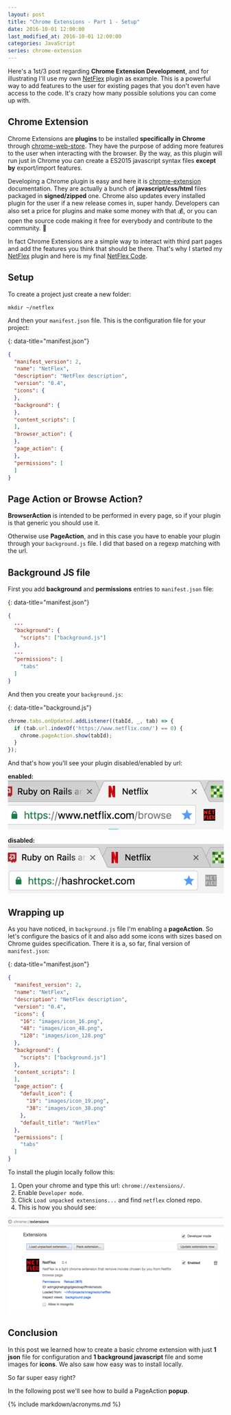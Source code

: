 ```yaml
---
layout: post
title: "Chrome Extensions - Part 1 - Setup"
date: 2016-10-01 12:00:00
last_modified_at: 2016-10-01 12:00:00
categories: JavaScript
series: chrome-extension
---
```


Here's a 1st/3 post regarding **Chrome Extension Development**, and for illustrating I'll use my own [NetFlex][netflex] plugin as example. This is a powerful way to add features to the user for existing pages that you don't even have access to the code. It's crazy how many possible solutions you can come up with.

## Chrome Extension

Chrome Extensions are **plugins** to be installed **specifically in Chrome** through [chrome-web-store]. They have the purpose of adding more features to the user when interacting with the browser. By the way, as this plugin will run just in Chrome you can create a ES2015 javascript syntax files **except by** export/import features.

Developing a Chrome plugin is easy and here it is [chrome-extension] documentation. They are actually a bunch of **javascript/css/html** files packaged in **signed/zipped** one. Chrome also updates every installed plugin for the user if a new release comes in, super handy. Developers can also set a price for plugins and make some money with that 💰, or you can open the source code making it free for everybody and contribute to the community. 💸

In fact Chrome Extensions are a simple way to interact with third part pages and add the features you think that should be there. That's why I started my [NetFlex][netflex] plugin and here is my final [NetFlex Code][netflex-code].

## Setup

To create a project just create a new folder:

```shell
mkdir ~/netflex
```

And then your `manifest.json` file. This is the configuration file for your project:

{: data-title="manifest.json"}
```json
{
  "manifest_version": 2,
  "name": "NetFlex",
  "description": "NetFlex description",
  "version": "0.4",
  "icons": {
  },
  "background": {
  },
  "content_scripts": [
  ],
  "browser_action": {
  },
  "page_action": {
  },
  "permissions": [
  ]
}
```

## Page Action or Browse Action?

**BrowserAction** is intended to be performed in every page, so if your plugin is that generic you should use it.

Otherwise use **PageAction**, and in this case you have to enable your plugin through your `background.js` file. I did that based on a regexp matching with the url.

## Background JS file

First you add **background** and **permissions** entries to `manifest.json` file:

{: data-title="manifest.json"}
```json
{
  ...
  "background": {
    "scripts": ["background.js"]
  },
  ...
  "permissions": [
    "tabs"
  ]
}
```

And then you create your `background.js`:

{: data-title="background.js"}
```javascript
chrome.tabs.onUpdated.addListener((tabId, _, tab) => {
  if (tab.url.indexOf('https://www.netflix.com/') == 0) {
    chrome.pageAction.show(tabId);
  }
});
```

And that's how you'll see your plugin disabled/enabled by url:

**enabled:** ![netflex-enabled]

**disabled:** ![netflex-disabled]

## Wrapping up

As you have noticed, in `background.js` file I'm enabling a **pageAction**. So let's configure the basics of it and also add some icons with sizes based on Chrome guides specification. There it is a, so far, final version of `manifest.json`:

{: data-title="manifest.json"}
```json
{
  "manifest_version": 2,
  "name": "NetFlex",
  "description": "NetFlex description",
  "version": "0.4",
  "icons": {
    "16": "images/icon_16.png",
    "48": "images/icon_48.png",
    "128": "images/icon_128.png"
  },
  "background": {
    "scripts": ["background.js"]
  },
  "content_scripts": [
  ],
  "page_action": {
    "default_icon": {
      "19": "images/icon_19.png",
      "38": "images/icon_38.png"
    },
    "default_title": "NetFlex"
  },
  "permissions": [
    "tabs"
  ]
}
```

To install the plugin locally follow this:

1. Open your chrome and type this url: `chrome://extensions/`.
2. Enable `Developer mode`.
3. Click `Load unpacked extensions...` and find `netflex` cloned repo.
4. This is how you should see:

![netflex-install]

## Conclusion

In this post we learned how to create a basic chrome extension with just **1 json** file for configuration and **1 background javascript** file and some images for **icons**. We also saw how easy was to install locally.

So far super easy right?

In the following post we'll see how to build a PageAction **popup**.

{% include markdown/acronyms.md %}

[netflex]: https://chrome.google.com/webstore/detail/netflex/enabfkegimbpnmiadibjifbmbednodib 'NetFlex'
[netflex-code]: https://github.com/vnegrisolo/netflex, 'NetFlex Code'
[chrome-extension]: https://developer.chrome.com/extensions 'Chrome extension'
[chrome-web-store]: https://chrome.google.com/webstore/category/apps 'Chrome web store'
[netflex-disabled]: /images/posts/netflex/disabled.png 'NetFlex disabled'
[netflex-enabled]: /images/posts/netflex/enabled.png 'NetFlex enabled'
[netflex-install]: /images/posts/netflex/install.png 'NetFlex install'
